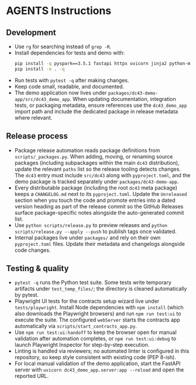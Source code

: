 # AGENTS Instructions

## Development
- Use `rg` for searching instead of `grep -R`.
- Install dependencies for tests and demo with:
  ```bash
  pip install -q pyspark==3.5.1 fastapi httpx uvicorn jinja2 python-multipart
  pip install -e . -q
  ```
- Run tests with `pytest -q` after making changes.
- Keep code small, readable, and documented.
- The demo application now lives under `packages/dc43-demo-app/src/dc43_demo_app`.
  When updating documentation, integration tests, or packaging metadata, ensure
  references use the `dc43_demo_app` import path and include the dedicated
  package in release metadata where relevant.

## Release process
- Package release automation reads package definitions from `scripts/_packages.py`.
  When adding, moving, or renaming source packages (including subpackages within
  the main `dc43` distribution), update the relevant `paths` list so the release
  tooling detects changes. The `dc43` entry must include `src/dc43` along with
  `pyproject.toml`, and the demo package is tracked separately under
  `packages/dc43-demo-app`.
- Every distributable package (including the root `dc43` meta package) keeps a
  `CHANGELOG.md` next to its `pyproject.toml`. Update the `Unreleased` section
  when you touch the code and promote entries into a dated version heading as
  part of the release commit so the GitHub Releases surface package-specific
  notes alongside the auto-generated commit list.
- Use `python scripts/release.py` to preview releases and `python
  scripts/release.py --apply --push` to publish tags once validated.
- Internal packages live under `packages/` and rely on their own `pyproject.toml`
  files. Update their metadata and changelogs alongside code changes.

## Testing & quality
- `pytest -q` runs the Python test suite. Some tests write temporary artifacts
  under `test_temp_files/`; the directory is cleaned automatically by pytest.
- Playwright UI tests for the contracts setup wizard live under
  `tests/playwright`. Install Node dependencies with `npm install` (which also
  downloads the Playwright browsers) and run `npm run test:ui` to execute the
  suite. The configured `webServer` starts the contracts app automatically via
  `scripts/start_contracts_app.py`.
- Use `npm run test:ui:handoff` to keep the browser open for manual validation
  after automation completes, or `npm run test:ui:debug` to launch Playwright
  Inspector for step-by-step execution.
- Linting is handled via reviewers; no automated linter is configured in this
  repository, so keep style consistent with existing code (PEP 8-ish).
- For local manual validation of the demo application, start the FastAPI server
  with `uvicorn dc43_demo_app.server:app --reload` and open the reported URL.
